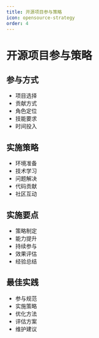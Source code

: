```yaml
---
title: 开源项目参与策略
icon: opensource-strategy
order: 4
---
```


# 开源项目参与策略

## 参与方式
- 项目选择
- 贡献方式
- 角色定位
- 技能要求
- 时间投入

## 实施策略
- 环境准备
- 技术学习
- 问题解决
- 代码贡献
- 社区互动

## 实施要点
- 策略制定
- 能力提升
- 持续参与
- 效果评估
- 经验总结

## 最佳实践
- 参与规范
- 实施策略
- 优化方法
- 评估方案
- 维护建议
